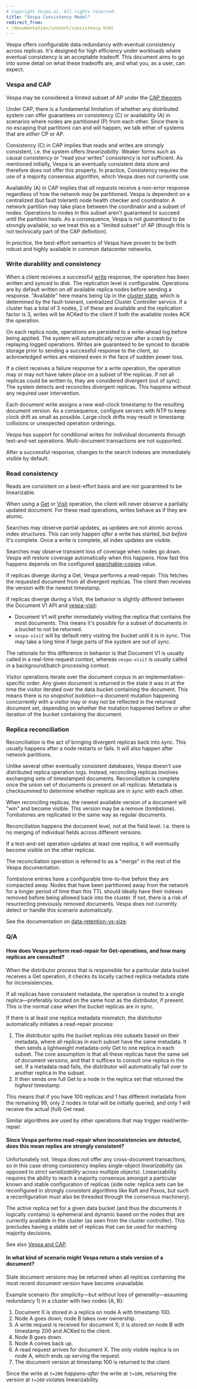```yaml
---
# Copyright Vespa.ai. All rights reserved.
title: "Vespa Consistency Model"
redirect_from:
- /documentation/content/consistency.html
---
```


Vespa offers configurable data redundancy with eventual consistency across replicas.
It's designed for high efficiency under workloads where eventual consistency is an
acceptable tradeoff. This document aims to go into some detail on what these tradeoffs
are, and what you, as a user, can expect.

<!-- TODO more doc links, explain replica vs bucket?, ... -->

### Vespa and CAP

Vespa may be considered a limited subset of AP under the [CAP theorem](https://en.wikipedia.org/wiki/CAP_theorem).

Under CAP, there is a fundamental limitation of whether any distributed system can offer
guarantees on consistency (C) or availability (A) in scenarios where nodes are partitioned (P)
from each other. Since there is no escaping that partitions can and will happen, we talk
either of systems that are _either_ CP or AP.

Consistency (C) in CAP implies that reads and writes are strongly consistent, i.e. the system offers
_linearizability_.
Weaker forms such as causal consistency or "read your writes" consistency is _not_ sufficient.
As mentioned initially, Vespa is an eventually consistent data store and therefore does not offer
this property. In practice, Consistency requires the use of a majority consensus algorithm, which
Vespa does not currently use.

Availability (A) in CAP implies that _all requests_ receive a non-error response regardless of how
the network may be partitioned. Vespa is dependent on a centralized (but fault tolerant) node health
checker and coordinator. A network partition may take place between the coordinator and a subset of nodes.
Operations to nodes in this subset aren't guaranteed to succeed until the partition heals.
As a consequence, Vespa is not _guaranteed_ to be strongly available,
so we treat this as a "limited subset" of AP (though this is not technically part of the CAP definition).

In _practice_, the best-effort semantics of Vespa have proven to be both robust and
highly available in common datacenter networks.

### Write durability and consistency

When a client receives a successful [write](../reads-and-writes.html) response,
the operation has been written and synced to disk. The replication level is configurable.
Operations are by default written on _all_ available replica nodes before sending a response.
"Available" here means being Up in the [cluster state](content-nodes.html#cluster-state),
which is determined by the fault-tolerant, centralized Cluster Controller service.
If a cluster has a total of 3 nodes, 2 of these are available and the replication factor
is 3, writes will be ACKed to the client if both the available nodes ACK the operation.

On each replica node, operations are persisted to a write-ahead log before
being applied. The system will automatically recover after a crash by replaying
logged operations. Writes are guaranteed to be synced to durable storage prior
to sending a successful response to the client, so acknowledged writes are retained even
in the face of sudden power loss.

If a client receives a failure response for a write operation, the operation may or may not have taken
place on a subset of the replicas. If not all replicas could be written to,
they are considered divergent (out of sync). The system detects and reconciles
divergent replicas. This happens without any required user intervention.

Each document write assigns a new wall-clock timestamp to the resulting document
version. As a consequence, configure servers with NTP to keep clock drift as small
as possible. Large clock drifts may result in timestamp collisions or unexpected
operation orderings.

Vespa has support for conditional writes for individual documents through
test-and-set operations. Multi-document transactions are not supported.

After a successful response, changes to the search indexes are immediately
visible by default.

### Read consistency

Reads are consistent on a best-effort basis and are not guaranteed to be linearizable.

When using a [Get](../reference/document-v1-api-reference.html#get) or [Visit](../visiting.html) operation,
the client will never observe a partially updated document.
For these read operations, writes behave as if they are atomic.

Searches may observe partial updates, as updates are not atomic across index
structures. This can only happen _after_ a write has started, but _before_ it's
complete. Once a write is complete, all index updates are visible.

Searches may observe transient loss of coverage when nodes go down. Vespa will
restore coverage automatically when this happens. How fast this happens depends
on the configured [searchable-copies](../reference/services-content.html#searchable-copies) value.

If replicas diverge during a Get, Vespa performs a read-repair. This fetches the
requested document from all divergent replicas. The client then receives the
version with the newest timestamp.

If replicas diverge during a Visit, the behavior is slightly different between
the Document V1 API and [vespa-visit](/en/operations-selfhosted/vespa-cmdline-tools.html#vespa-visit):

  * Document V1 will prefer immediately visiting the replica that contains the
    most documents. This means it's possible for a subset of documents in a bucket
    to not be returned.
  * `vespa-visit` will by default retry visiting the bucket until it is in sync.
    This may take a long time if large parts of the system are out of sync.

The rationale for this difference in behavior is that Document V1 is usually
called in a real-time request context, whereas `vespa-visit` is usually called
in a background/batch processing context.

Visitor operations iterate over the document corpus in an implementation-specific
order. Any given document is returned in the state it was in at the time the visitor
iterated over the data bucket containing the document. This means there is <em>no
snapshot isolation</em>—a document mutation happening concurrently with a visitor
may or may not be reflected in the returned document set, depending on whether
the mutation happened before or after iteration of the bucket containing the document.

### Replica reconciliation

Reconciliation is the act of bringing divergent replicas back into sync. This
usually happens after a node restarts or fails. It will also happen after
network partitions.

Unlike several other eventually consistent databases, Vespa doesn't use
distributed replica operation logs. Instead, reconciling replicas involves
exchanging sets of timestamped documents. Reconciliation is complete once
the union set of documents is present on all replicas. Metadata is checksummed
to determine whether replicas are in sync with each other.

When reconciling replicas, the newest available version of a document will
"win" and become visible. This version may be a remove (tombstone). Tombstones
are replicated in the same way as regular documents.

Reconciliation happens the document level, not at the field level. I.e. there
is no merging of individual fields across different versions.

If a test-and-set operation updates at least one replica, it will eventually
become visible on the other replicas.

The reconciliation operation is referred to as a "merge" in the rest of the Vespa
documentation.

Tombstone entries have a configurable time-to-live before they are compacted away.
Nodes that have been partitioned away from the network for a longer period of time
than this TTL should ideally have their indexes removed before being allowed back into the cluster.
If not, there is a risk of resurrecting previously removed documents.
Vespa does not currently detect or handle this scenario automatically.

See the documentation on [data-retention-vs-size](/en/operations-selfhosted/admin-procedures.html#data-retention-vs-size).

### Q/A

#### How does Vespa perform read-repair for Get-operations, and how many replicas are consulted?

When the distributor process that is responsible for a particular data bucket receives
a Get operation, it checks its locally cached replica metadata state for inconsistencies.

If all replicas have consistent metadata, the operation is routed to a single replica—preferably
located on the same host as the distributor, if present. This is the normal case when
the bucket replicas are in sync.

If there is at least one replica metadata mismatch, the distributor automatically initiates
a read-repair process:

 1. The distributor splits the bucket replicas into subsets based on their metadata,
    where all replicas in each subset have the same metadata. It then sends a lightweight
    metadata-only Get to one replica in each subset. The core assumption is that all
    these replicas have the same set of document versions, and that it suffices to
    consult one replica in the set. If a metadata read fails, the distributor will
    automatically fail over to another replica in the subset.
 2. It then sends one full Get to a node in the replica set that returned the _highest_
    timestamp.

This means that if you have 100 replicas and 1 has different metadata from the remaining
99, only 2 nodes in total will be initially queried, and only 1 will receive the actual
(full) Get read.

Similar algorithms are used by other operations that may trigger read/write-repair.

#### Since Vespa performs read-repair when inconsistencies are detected, does this mean replies are strongly consistent?

Unfortunately not. Vespa does not offer any cross-document transactions, so in
this case strong consistency implies single-object _linearizability_ (as opposed to
_strict serializability_ across multiple objects). Linearizability requires the ability
to reach a majority consensus amongst a particular known and stable configuration of
replicas (side note: replica sets can be reconfigured in strongly consistent algorithms
like Raft and Paxos, but such a reconfiguration must also be threaded through the
consensus machinery).

The active replica set for a given data bucket (and thus the documents it logically
contains) is ephemeral and dynamic based on the nodes that are currently available in
the cluster (as seen from the cluster controller). This precludes having a stable set
of replicas that can be used for reaching majority decisions.

See also [Vespa and CAP](#vespa-and-cap).

#### In what kind of scenario might Vespa return a stale version of a document?

Stale document versions may be returned when all replicas containing the most recent
document version have become unavailable.

Example scenario (for simplicity—but without loss of generality—assuming redundancy 1) in
a cluster with two nodes {A, B}:

 1. Document X is stored in a replica on node A with timestamp 100.
 2. Node A goes down; node B takes over ownership.
 3. A write request is received for document X; it is stored on node B with timestamp
    200 and ACKed to the client.
 4. Node B goes down.
 5. Node A comes back up.
 6. A read request arrives for document X. The only visible replica is on node A, which
    ends up serving the request.
 7. The document version at timestamp 100 is returned to the client.

Since the write at `t=200` _happens-after_ the write at `t=100`, returning the version at
`t=100` violates linearizability.

